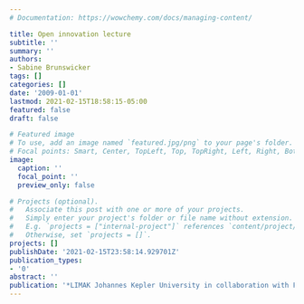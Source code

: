 ```yaml
---
# Documentation: https://wowchemy.com/docs/managing-content/

title: Open innovation lecture
subtitle: ''
summary: ''
authors:
- Sabine Brunswicker
tags: []
categories: []
date: '2009-01-01'
lastmod: 2021-02-15T18:58:15-05:00
featured: false
draft: false

# Featured image
# To use, add an image named `featured.jpg/png` to your page's folder.
# Focal points: Smart, Center, TopLeft, Top, TopRight, Left, Right, BottomLeft, Bottom, BottomRight.
image:
  caption: ''
  focal_point: ''
  preview_only: false

# Projects (optional).
#   Associate this post with one or more of your projects.
#   Simply enter your project's folder or file name without extension.
#   E.g. `projects = ["internal-project"]` references `content/project/deep-learning/index.md`.
#   Otherwise, set `projects = []`.
projects: []
publishDate: '2021-02-15T23:58:14.929701Z'
publication_types:
- '0'
abstract: ''
publication: '*LIMAK Johannes Kepler University in collaboration with Fraunhofer IAO*'
---
```

